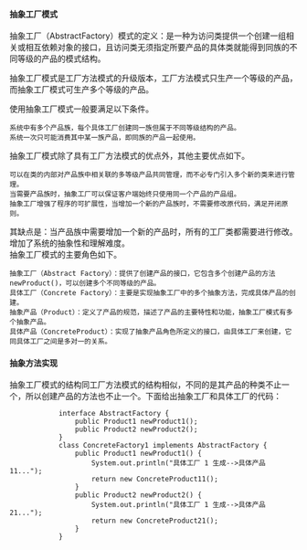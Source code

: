 #### 抽象工厂模式
抽象工厂（AbstractFactory）模式的定义：是一种为访问类提供一个创建一组相关或相互依赖对象的接口，且访问类无须指定所要产品的具体类就能得到同族的不同等级的产品的模式结构。

抽象工厂模式是工厂方法模式的升级版本，工厂方法模式只生产一个等级的产品，而抽象工厂模式可生产多个等级的产品。

使用抽象工厂模式一般要满足以下条件。

    系统中有多个产品族，每个具体工厂创建同一族但属于不同等级结构的产品。
    系统一次只可能消费其中某一族产品，即同族的产品一起使用。


抽象工厂模式除了具有工厂方法模式的优点外，其他主要优点如下。

    可以在类的内部对产品族中相关联的多等级产品共同管理，而不必专门引入多个新的类来进行管理。
    当需要产品族时，抽象工厂可以保证客户端始终只使用同一个产品的产品组。
    抽象工厂增强了程序的可扩展性，当增加一个新的产品族时，不需要修改原代码，满足开闭原则。


其缺点是：当产品族中需要增加一个新的产品时，所有的工厂类都需要进行修改。增加了系统的抽象性和理解难度。<br/>
抽象工厂模式的主要角色如下。

    抽象工厂（Abstract Factory）：提供了创建产品的接口，它包含多个创建产品的方法 newProduct()，可以创建多个不同等级的产品。
    具体工厂（Concrete Factory）：主要是实现抽象工厂中的多个抽象方法，完成具体产品的创建。
    抽象产品（Product）：定义了产品的规范，描述了产品的主要特性和功能，抽象工厂模式有多个抽象产品。
    具体产品（ConcreteProduct）：实现了抽象产品角色所定义的接口，由具体工厂来创建，它同具体工厂之间是多对一的关系。
#### 抽象方法实现
抽象工厂模式的结构同工厂方法模式的结构相似，不同的是其产品的种类不止一个，所以创建产品的方法也不止一个。下面给出抽象工厂和具体工厂的代码：

                interface AbstractFactory {
                    public Product1 newProduct1();
                    public Product2 newProduct2();
                }
                class ConcreteFactory1 implements AbstractFactory {
                    public Product1 newProduct1() {
                        System.out.println("具体工厂 1 生成-->具体产品 11...");
                        return new ConcreteProduct11();
                    }
                    public Product2 newProduct2() {
                        System.out.println("具体工厂 1 生成-->具体产品 21...");
                        return new ConcreteProduct21();
                    }
                }
